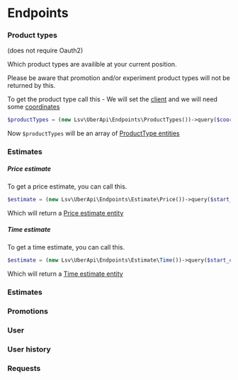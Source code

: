 Endpoints
=========

### Product types

(does not require Oauth2)

Which product types are availible at your current position.

Please be aware that promotion and/or experiment product types will not be returned by this.

To get the product type call this - We will set the [client](2_clients.md) and we will need some [coordinates](5_coordinates.md)

```php
$productTypes = (new Lsv\UberApi\Endpoints\ProductTypes())->query($coordinates);
```

Now ```$productTypes``` will be an array of [ProductType entities](4_entities.md#producttype)

### Estimates

##### Price estimate

To get a price estimate, you can call this.

```php
$estimate = (new Lsv\UberApi\Endpoints\Estimate\Price())->query($start_coordinates, $end_coordinates);
```

Which will return a [Price estimate entity](4_entities.md#price_estimate)

##### Time estimate

To get a time estimate, you can call this.

```php
$estimate = (new Lsv\UberApi\Endpoints\Estimate\Time())->query($start_coordinates, $end_coordinates);
```

Which will return a [Time estimate entity](4_entities.md#time_estimate)

### Estimates

### Promotions

### User

### User history

### Requests
